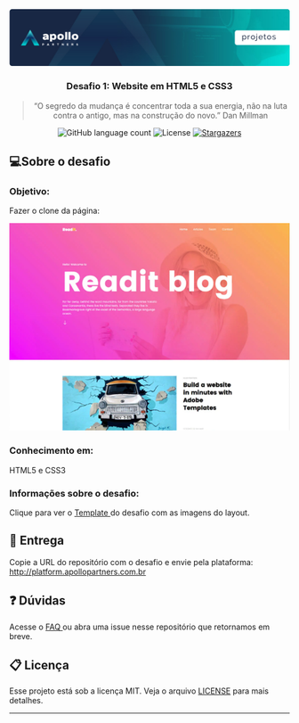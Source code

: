 <img alt="Header" src="/assets/header.jpeg" />
<h3 align="center">
  Desafio 1: Website em HTML5 e CSS3
</h3>

<blockquote align="center">“O segredo da mudança é concentrar toda a sua energia, não na luta contra o antigo, mas na construção do novo.” Dan Millman</blockquote>

<p align="center">  
  <img alt="GitHub language count" src="https://img.shields.io/github/languages/count/Apollo-Group/Projeto-01">

  <img alt="License" src="https://img.shields.io/badge/license-MIT-%2304D361">

  <a href="">
    <img alt="Stargazers" src="https://img.shields.io/github/stars/Apollo-Group/Projeto-01?style=social">
  </a>
</p>

## :computer:Sobre o desafio

### Objetivo:

Fazer o clone da página:

<p align="center">
  <img src="./assets/layout.png">
</p>

### Conhecimento em:

HTML5 e CSS3

### Informações sobre o desafio:

Clique para ver o <a href="https://github.com/Apollo-Group/Projeto-01-Template" target="_blank" rel="noopener noreferrer">
Template
</a> do desafio com as imagens do layout.

## :tada: Entrega

Copie a URL do repositório com o desafio e envie pela plataforma: http://platform.apollopartners.com.br

## :question: Dúvidas

Acesse o <a href="https://github.com/Apollo-Group/Projeto-FAQ">
FAQ
</a> ou abra uma issue nesse repositório que retornamos em breve.

## :clipboard: Licença

Esse projeto está sob a licença MIT. Veja o arquivo [LICENSE](LICENSE) para mais detalhes.

---
